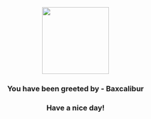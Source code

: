 <p align="center">
            <img src="None" width="150" height="150">
          </p>
          <h3 align="center">You have been greeted by - <b>Baxcalibur</b></h3>
          <h3 align="center">Have a nice day!</h3>
        